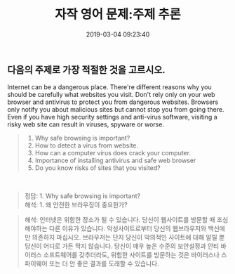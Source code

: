 ﻿---
layout: post
title:  "자작 영어 문제:주제 추론"
date:   2019-03-04 09:23:40
categories: "자작문제"
permalink: /archivers/own1
---

## 다음의 주제로 가장 적절한 것을 고르시오.
    
Internet can be a dangerous place. There're different reasons why you should be carefully what websites you visit. Don't rely only on your web browser and antivirus to protect you from dangerous websites. Browsers only notify you about malicious sites but cannot stop you from going there. Even if you have high security settings and anti-virus software, visiting a risky web site can result in viruses, spyware or worse.
     
> 1. Why safe browsing is important?
> 2. How to detect a virus from website.
> 3. How can a computer virus does crack your computer.
> 4. Importance of installing antivirus and safe web browser
> 5. Do you know risks of sites that you visited?  

<!--more-->

&nbsp;
        
> 정답: 1. Why safe browsing is important?  
> 해석: 1. 왜 안전한 브라우징이 중요한가?
  
> 해석: 인터넷은 위함한 장소가 될 수 있습니다. 당신이 웹사이트를 방문할 때 조심해야하는 다른 이유가 있습니다. 악성사이트로부터 당신의 웹브라우저와 백신에만 의존하지 마십시오. 브라우저는 단지 당신이 악의적인 사이트에 대해 알릴 뿐 당신이 어디로 가든 막지 않습니다. 당신이 매우 높은 수준의 보안설정과 안티 바이러스 소프트웨어를 갖추더라도, 위험한 사이트를 방문하는 것은 바이러스나 스파이웨어 또는 더 안 좋은 결과를 도래할 수 있습니다.

